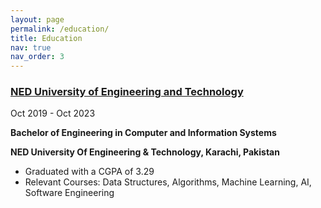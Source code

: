 ```yaml
---
layout: page
permalink: /education/
title: Education
nav: true
nav_order: 3
---
```

<div class="project0">
    <div class="project-details0">
        <div class="heading">
        <a href="https://www.neduet.edu.pk/"><h3>NED University of Engineering and Technology</h3></a>
        <span class="timeline">Oct 2019 - Oct 2023</span>
        </div>
        <p><strong>Bachelor of Engineering in Computer and Information Systems</strong></p>
        <p><strong>NED University Of Engineering & Technology, Karachi, Pakistan</strong></p>
        <ul>
            <li>Graduated with a CGPA of 3.29</li>
            <li>Relevant Courses: Data Structures, Algorithms, Machine Learning, AI, Software Engineering</li>
        </ul>
    </div>
</div>
